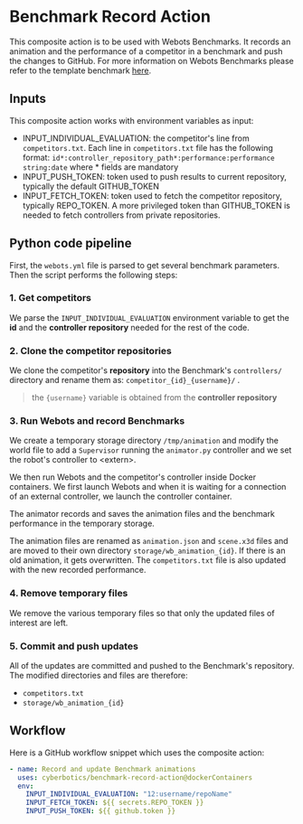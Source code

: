 # Benchmark Record Action

This composite action is to be used with Webots Benchmarks.
It records an animation and the performance of a competitor in a benchmark and push the changes to GitHub.
For more information on Webots Benchmarks please refer to the template benchmark [here](https://github.com/cyberbotics/benchmark-template/blob/main/README.md).

## Inputs

This composite action works with environment variables as input:

- INPUT_INDIVIDUAL_EVALUATION: the competitor's line from `competitors.txt`. Each line in `competitors.txt` file has the following format: `id*:controller_repository_path*:performance:performance string:date` where * fields are mandatory
- INPUT_PUSH_TOKEN: token used to push results to current repository, typically the default GITHUB_TOKEN
- INPUT_FETCH_TOKEN: token used to fetch the competitor repository, typically REPO_TOKEN. A more privileged token than GITHUB_TOKEN is needed to fetch controllers from private repositories.

## Python code pipeline

First, the `webots.yml` file is parsed to get several benchmark parameters. Then the script performs the following steps:

### 1. Get competitors

We parse the `INPUT_INDIVIDUAL_EVALUATION` environment variable to get the **id** and the **controller repository** needed for the rest of the code.

### 2. Clone the competitor repositories

We clone the competitor's **repository** into the Benchmark's `controllers/` directory and rename them as: `competitor_{id}_{username}/` .
> the `{username}` variable is obtained from the **controller repository**

### 3. Run Webots and record Benchmarks

We create a temporary storage directory `/tmp/animation` and modify the world file to add a `Supervisor` running the `animator.py` controller and we set the robot's controller to \<extern\>.

We then run Webots and the competitor's controller inside Docker containers. We first launch Webots and when it is waiting for a connection of an external controller, we launch the controller container.

The animator records and saves the animation files and the benchmark performance in the temporary storage.

The animation files are renamed as `animation.json` and `scene.x3d` files and are moved to their own directory `storage/wb_animation_{id}`. If there is an old animation, it gets overwritten.
The `competitors.txt` file is also updated with the new recorded performance.

### 4. Remove temporary files

We remove the various temporary files so that only the updated files of interest are left.

### 5. Commit and push updates

All of the updates are committed and pushed to the Benchmark's repository.
The modified directories and files are therefore:

- `competitors.txt`
- `storage/wb_animation_{id}`

## Workflow

Here is a GitHub workflow snippet which uses the composite action:

```yaml
- name: Record and update Benchmark animations
  uses: cyberbotics/benchmark-record-action@dockerContainers
  env:
    INPUT_INDIVIDUAL_EVALUATION: "12:username/repoName"
    INPUT_FETCH_TOKEN: ${{ secrets.REPO_TOKEN }}
    INPUT_PUSH_TOKEN: ${{ github.token }}
```
